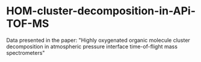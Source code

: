 # HOM-cluster-decomposition-in-APi-TOF-MS
Data presented in the paper: "Highly oxygenated organic molecule cluster decomposition in atmospheric pressure interface time-of-flight mass spectrometers"

